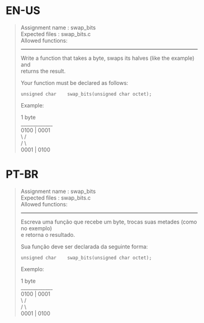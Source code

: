 # EN-US

> Assignment name  : swap_bits   
> Expected files   : swap_bits.c   
> Allowed functions:   
> 
> --------------------------------------------------------------------------------   
> 
> Write a function that takes a byte, swaps its halves (like the example) and   
> returns the result.   
> 
> Your function must be declared as follows:   
> 
> `unsigned char	swap_bits(unsigned char octet);`   
> 
> Example:   
> 
>   1 byte   
> \_____________   
>  0100 | 0001   
>      \\ /   
>      / \\   
>  0001 | 0100   

# PT-BR

> Assignment name  : swap_bits   
> Expected files   : swap_bits.c   
> Allowed functions:   
> 
> --------------------------------------------------------------------------------   
> 
> Escreva uma função que recebe um byte, trocas suas metades (como no exemplo)   
> e retorna o resultado.   
> 
> Sua função deve ser declarada da seguinte forma:   
> 
> `unsigned char	swap_bits(unsigned char octet);`   
> 
> Exemplo:   
> 
>   1 byte   
> \_____________   
>  0100 | 0001   
>      \\ /   
>      / \\   
>  0001 | 0100   
